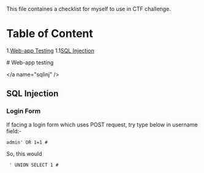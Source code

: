This file containes a checklist for myself to use in CTF challenge.

# Table of Content
1.[Web-app Testing](#webapp)
1.1[SQL Injection](##sqlinj)


<a name="webapp" />
# Web-app testing

</a name="sqlinj" />
## SQL Injection

### Login Form 
If facing a login form which uses POST request, try type below in username field:-

```
admin' OR 1=1 #
```

So, this would 


```
 ' UNION SELECT 1 # 
```






